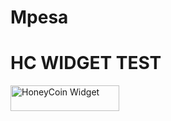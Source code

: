 # Mpesa

# HC WIDGET TEST
<a href="https://honeycoin.me/dave" target="_blank"><img src="https://i.ibb.co/j502jfm/hc-buy-me.webp" alt="HoneyCoin Widget" height="41" width="174"></a>
